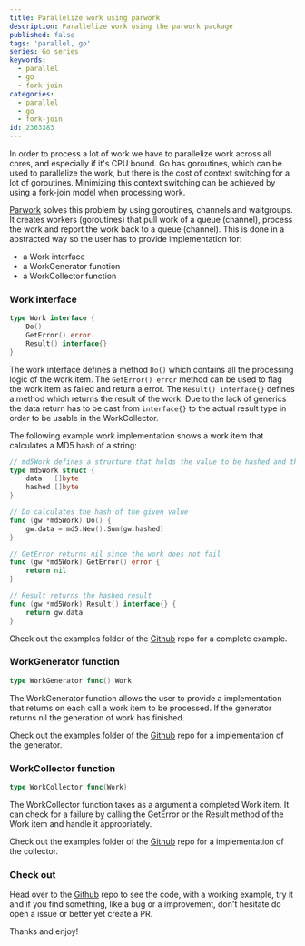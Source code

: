 ```yaml
---
title: Parallelize work using parwork
description: Parallelize work using the parwork package
published: false
tags: 'parallel, go'
series: Go series
keywords:
  - parallel
  - go
  - fork-join
categories:
  - parallel
  - go
  - fork-join
id: 2363383
---
```


In order to process a lot of work we have to parallelize work across all cores, and especially if it's CPU bound.
Go has goroutines, which can be used to parallelize the work, but there is the cost of context switching for a lot of goroutines.
Minimizing this context switching can be achieved by using a fork-join model when processing work.

[Parwork](https://github.com/mantzas/parwork) solves this problem by using goroutines, channels and waitgroups. It creates workers (goroutines) that pull
work of a queue (channel), process the work and report the work back to a queue (channel).
This is done in a abstracted way so the user has to provide implementation for:

- a Work interface
- a WorkGenerator function
- a WorkCollector function

### Work interface

```go
type Work interface {
    Do()
    GetError() error
    Result() interface{}
}
```

The work interface defines a method `Do()` which contains all the processing logic of the work item. The `GetError() error` method can be used to flag the work item as failed and return a error. The `Result() interface{}` defines a method which returns the result of the work. Due to the lack of generics the data return has to be cast from `interface{}` to the actual result type in order to be usable in the WorkCollector.

The following example work implementation shows a work item that calculates a MD5 hash of a string:

```go
// md5Work defines a structure that holds the value to be hashed and the result of the hashing
type md5Work struct {
    data   []byte
    hashed []byte
}

// Do calculates the hash of the given value
func (gw *md5Work) Do() {
    gw.data = md5.New().Sum(gw.hashed)
}

// GetError returns nil since the work does not fail
func (gw *md5Work) GetError() error {
    return nil
}

// Result returns the hashed result
func (gw *md5Work) Result() interface{} {
    return gw.data
}
```

Check out the examples folder of the [Github](https://github.com/mantzas/parwork) repo for a complete example.

### WorkGenerator function

```go
type WorkGenerator func() Work
```

The WorkGenerator function allows the user to provide a implementation that returns on each call a work item to be processed. If the generator returns nil the generation of work has finished.

Check out the examples folder of the [Github](https://github.com/mantzas/parwork) repo for a implementation of the generator.

### WorkCollector function

```go
type WorkCollector func(Work)
```

The WorkCollector function takes as a argument a completed Work item. It can check for a failure by calling the GetError or the Result method of the Work item and handle it appropriately.

Check out the examples folder of the [Github](https://github.com/mantzas/parwork) repo for a implementation of the collector.

### Check out

Head over to the [Github](https://github.com/mantzas/parwork) repo to see the code, with a working example, try it and if you find something, like a bug or a improvement, don't hesitate do open a issue or better yet create a PR.

Thanks and enjoy!
